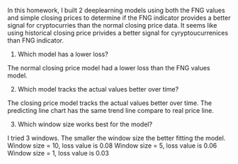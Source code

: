 In this homework, I built 2 deeplearning models using both the FNG values and simple closing prices to determine if the FNG indicator provides a better signal for cryptocurries than the normal closing  price data. It seems like using historical closing price privides a better signal for cyryptoucurrenices than FNG indicator. 

1. Which model has a lower loss?

The normal closing price model had a lower loss than the FNG values model. 

2. Which model tracks the actual values better over time?

The closing price model tracks the actual values better over time. The predicting line chart has the same trend line compare to real price line. 

3. Which window size works best for the model?

I tried 3 windows. The smaller the window size the better fitting the model. 
Window size = 10, loss value is 0.08
Window size = 5, loss value is 0.06
Window size = 1, loss value is 0.03